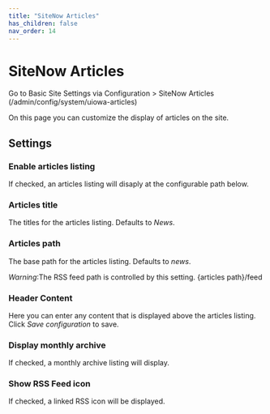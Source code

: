```yaml
---
title: "SiteNow Articles"
has_children: false
nav_order: 14
---
```


# SiteNow Articles

Go to Basic Site Settings via Configuration > SiteNow Articles (/admin/config/system/uiowa-articles)

On this page you can customize the display of articles on the site.

## Settings

### Enable articles listing

If checked, an articles listing will disaply at the configurable path below.

### Articles title

The titles for the articles listing. Defaults to *News*.

### Articles path

The base path for the articles listing. Defaults to *news*.

*Warning*:The RSS feed path is controlled by this setting. {articles path}/feed

### Header Content

Here you can enter any content that is displayed above the articles listing. Click *Save configuration* to save.

### Display monthly archive

If checked, a monthly archive listing will display.

### Show RSS Feed icon

If checked, a linked RSS icon will be displayed.